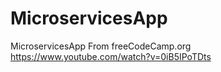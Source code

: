 # MicroservicesApp
 MicroservicesApp From freeCodeCamp.org https://www.youtube.com/watch?v=0iB5IPoTDts
